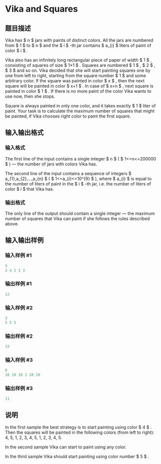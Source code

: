 # Vika and Squares

## 题目描述

Vika has $ n $ jars with paints of distinct colors. All the jars are numbered from $ 1 $ to $ n $ and the $ i $ -th jar contains $ a_{i} $ liters of paint of color $ i $ .

Vika also has an infinitely long rectangular piece of paper of width $ 1 $ , consisting of squares of size $ 1×1 $ . Squares are numbered $ 1 $ , $ 2 $ , $ 3 $ and so on. Vika decided that she will start painting squares one by one from left to right, starting from the square number $ 1 $ and some arbitrary color. If the square was painted in color $ x $ , then the next square will be painted in color $ x+1 $ . In case of $ x=n $ , next square is painted in color $ 1 $ . If there is no more paint of the color Vika wants to use now, then she stops.

Square is always painted in only one color, and it takes exactly $ 1 $ liter of paint. Your task is to calculate the maximum number of squares that might be painted, if Vika chooses right color to paint the first square.

## 输入输出格式

### 输入格式

The first line of the input contains a single integer $ n $ ( $ 1<=n<=200000 $ ) — the number of jars with colors Vika has.

The second line of the input contains a sequence of integers $ a_{1},a_{2},...,a_{n} $ ( $ 1<=a_{i}<=10^{9} $ ), where $ a_{i} $ is equal to the number of liters of paint in the $ i $ -th jar, i.e. the number of liters of color $ i $ that Vika has.

### 输出格式

The only line of the output should contain a single integer — the maximum number of squares that Vika can paint if she follows the rules described above.

## 输入输出样例

### 输入样例 #1

```cpp
5
2 4 2 3 3

```
### 输出样例 #1

```cpp
12

```
### 输入样例 #2

```cpp
3
5 5 5

```
### 输出样例 #2

```cpp
15

```
### 输入样例 #3

```cpp
6
10 10 10 1 10 10

```
### 输出样例 #3

```cpp
11

```
## 说明

In the first sample the best strategy is to start painting using color $ 4 $ . Then the squares will be painted in the following colors (from left to right): 4, 5, 1, 2, 3, 4, 5, 1, 2, 3, 4, 5.

In the second sample Vika can start to paint using any color.

In the third sample Vika should start painting using color number $ 5 $ .


